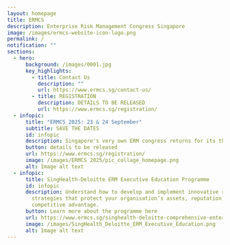 ```yaml
---
layout: homepage
title: ERMCS
description: Enterprise Risk Management Congress Singapore
image: /images/ermcs-website-icon-logo.png
permalink: /
notification: ""
sections:
  - hero:
      background: /images/0001.jpg
      key_highlights:
        - title: Contact Us
          description: ""
          url: https://www.ermcs.sg/contact-us/
        - title: REGISTRATION
          description: DETAILS TO BE RELEASED
          url: https://www.ermcs.sg/registration/
  - infopic:
      title: "ERMCS 2025: 23 & 24 September"
      subtitle: SAVE THE DATES
      id: infopic
      description: Singapore's very own ERM congress returns for its third year.
      button: details to be released
      url: https://www.ermcs.sg/registration/
      image: /images/ERMCS 2025/pic_collage_homepage.png
      alt: Image alt text
  - infopic:
      title: SingHealth-Deloitte ERM Executive Education Programme
      id: infopic
      description: Understand how to develop and implement innovative risk management
        strategies that protect your organisation’s assets, reputation, and
        competitive advantage.
      button: Learn more about the programme here
      url: https://www.ermcs.sg/singhealth-deloitte-comprehensive-enterprise-risk-management-executive-education-programme/
      image: /images/SingHealth_Deloitte_ERM_Executive_Education.png
      alt: Image alt text
---
```

